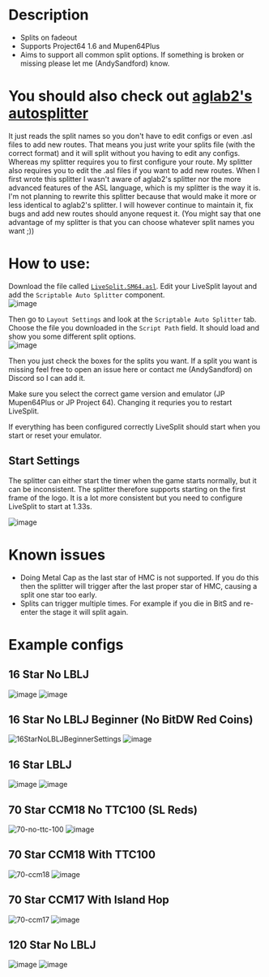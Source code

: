 # Description
* Splits on fadeout
* Supports Project64 1.6 and Mupen64Plus
* Aims to support all common split options. If something is broken or missing please let me (AndySandford) know.

# You should also check out [aglab2's autosplitter](https://github.com/aglab2/LiveSplitAutoSplitters)
It just reads the split names so you don't have to edit configs or even .asl files to add new routes. That means you just write your splits file (with the correct format) and it will split without you having to edit any configs. Whereas my splitter requires you to first configure your route. My splitter also requires you to edit the .asl files if you want to add new routes. When I first wrote this splitter I wasn't aware of aglab2's splitter nor the more advanced features of the ASL language, which is my splitter is the way it is. I'm not planning to rewrite this splitter because that would make it more or less identical to aglab2's splitter. I will however continue to maintain it, fix bugs and add new routes should anyone request it. (You might say that one advantage of my splitter is that you can choose whatever split names you want ;))

# How to use:  
Download the file called [`LiveSplit.SM64.asl`](https://github.com/andysandford/sm64-livesplit-autosplitter/releases/download/v1.3/LiveSplit.SM64.asl). Edit your LiveSplit layout and add the `Scriptable Auto Splitter` component.  
![image](https://user-images.githubusercontent.com/93740337/140424715-53cea1e5-8a96-4573-922e-bf0e6dccd39b.png)  

Then go to `Layout Settings` and look at the `Scriptable Auto Splitter` tab.
Choose the file you downloaded in the `Script Path` field. It should load and show you some different split options.  
![image](https://user-images.githubusercontent.com/93740337/142740561-215b87ac-a100-49b1-b259-808a1437a7b7.png)

Then you just check the boxes for the splits you want. If a split you want is missing feel free to open an issue here or contact me (AndySandford) on Discord so I can add it.

Make sure you select the correct game version and emulator (JP Mupen64Plus or JP Project 64). Changing it requries you to restart LiveSplit.

If everything has been configured correctly LiveSplit should start when you start or reset your emulator.

## Start Settings
The splitter can either start the timer when the game starts normally, but it can be inconsistent. The splitter therefore supports starting on the first frame of the logo. It is a lot more consistent but you need to configure LiveSplit to start at 1.33s.

![image](https://user-images.githubusercontent.com/93740337/142740503-b6f1ccd0-fcee-4426-93d3-0b269060df5d.png)  

# Known issues
* Doing Metal Cap as the last star of HMC is not supported. If you do this then the splitter will trigger after the last proper star of HMC, causing a split one star too early.
* Splits can trigger multiple times. For example if you die in BitS and re-enter the stage it will split again.

# Example configs
## 16 Star No LBLJ
![image](https://user-images.githubusercontent.com/93740337/140610599-b6e1af1d-a660-432c-b458-5a6a1910c54f.png)
![image](https://user-images.githubusercontent.com/93740337/140610533-80ab2ba2-acc3-4bca-abfd-92ff8c8c87fe.png)

## 16 Star No LBLJ Beginner (No BitDW Red Coins)
![16StarNoLBLJBeginnerSettings](https://user-images.githubusercontent.com/60489413/153927050-a6f17ecb-ba50-439c-b816-a242d1e908d8.png)
![image](https://user-images.githubusercontent.com/60489413/153926120-457c8342-c545-43c2-a6f2-dbd519958b92.png)

## 16 Star LBLJ
![image](https://user-images.githubusercontent.com/93740337/140610687-a99dfa21-d8a3-408a-9c08-6998235c5276.png)
![image](https://user-images.githubusercontent.com/93740337/140610660-d1bfe335-eabd-4812-91ec-80de64a46dfb.png)

## 70 Star CCM18 No TTC100 (SL Reds)
![70-no-ttc-100](https://user-images.githubusercontent.com/93740337/141648786-b9276d5c-243f-4f6c-a04c-18c1255e59e0.png)
![image](https://user-images.githubusercontent.com/93740337/141648743-b302b817-b076-4096-bf6b-89917e0a93fc.png)

## 70 Star CCM18 With TTC100
![70-ccm18](https://user-images.githubusercontent.com/93740337/141648863-2bf1d893-6bb8-4a13-96b5-8c8a2ea4860e.png)
![image](https://user-images.githubusercontent.com/93740337/141648885-687c7ec0-e60a-4bac-aed3-bdcde4236bcb.png)

## 70 Star CCM17 With Island Hop
![70-ccm17](https://user-images.githubusercontent.com/93740337/141648898-b3af60f5-30d2-4695-a7e1-fe4acf2b2f44.png)
![image](https://user-images.githubusercontent.com/93740337/141648959-b7d6ba12-2b4d-48e6-b6ea-ca679ff6007c.png)

## 120 Star No LBLJ
![image](https://user-images.githubusercontent.com/93740337/140610848-1e073741-1bbe-4f02-8738-b60b4229662a.png)
![image](https://user-images.githubusercontent.com/93740337/140610792-a845726a-737b-467b-bbb7-04a2c6bb4218.png)
